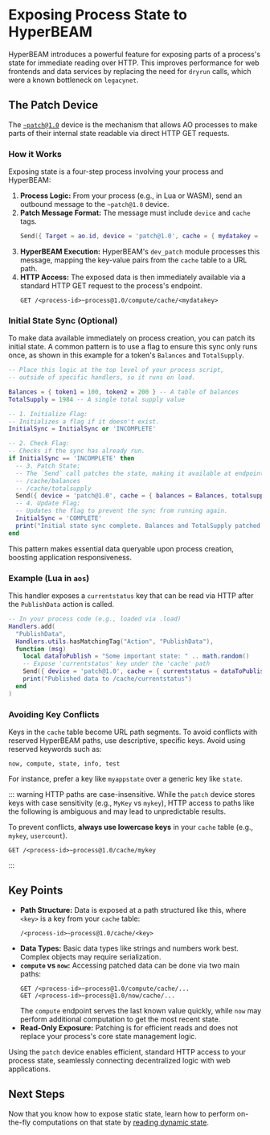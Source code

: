 # Exposing Process State to HyperBEAM

HyperBEAM introduces a powerful feature for exposing parts of a process's state for immediate reading over HTTP. This improves performance for web frontends and data services by replacing the need for `dryrun` calls, which were a known bottleneck on `legacynet`.

## The Patch Device

The [`~patch@1.0`](https://hyperbeam.arweave.net/build/devices/source-code/dev_patch.md) device is the mechanism that allows AO processes to make parts of their internal state readable via direct HTTP GET requests.

### How it Works

Exposing state is a four-step process involving your process and HyperBEAM:

1.  **Process Logic:** From your process (e.g., in Lua or WASM), send an outbound message to the `~patch@1.0` device.
2.  **Patch Message Format:** The message must include `device` and `cache` tags.
    ```lua
    Send({ Target = ao.id, device = 'patch@1.0', cache = { mydatakey = MyValue } })
    ```
3.  **HyperBEAM Execution:** HyperBEAM's `dev_patch` module processes this message, mapping the key-value pairs from the `cache` table to a URL path.
4.  **HTTP Access:** The exposed data is then immediately available via a standard HTTP GET request to the process's endpoint.
    ```HyperBEAM
    GET /<process-id>~process@1.0/compute/cache/<mydatakey>
    ```

### Initial State Sync (Optional)

To make data available immediately on process creation, you can patch its initial state. A common pattern is to use a flag to ensure this sync only runs once, as shown in this example for a token's `Balances` and `TotalSupply`.

```lua
-- Place this logic at the top level of your process script,
-- outside of specific handlers, so it runs on load.

Balances = { token1 = 100, token2 = 200 } -- A table of balances
TotalSupply = 1984 -- A single total supply value

-- 1. Initialize Flag:
-- Initializes a flag if it doesn't exist.
InitialSync = InitialSync or 'INCOMPLETE'

-- 2. Check Flag:
-- Checks if the sync has already run.
if InitialSync == 'INCOMPLETE' then
  -- 3. Patch State:
  -- The `Send` call patches the state, making it available at endpoints like:
  -- /cache/balances
  -- /cache/totalsupply
  Send({ device = 'patch@1.0', cache = { balances = Balances, totalsupply = TotalSupply } })
  -- 4. Update Flag:
  -- Updates the flag to prevent the sync from running again.
  InitialSync = 'COMPLETE'
  print("Initial state sync complete. Balances and TotalSupply patched.")
end
```

This pattern makes essential data queryable upon process creation, boosting application responsiveness.

### Example (Lua in `aos`)

This handler exposes a `currentstatus` key that can be read via HTTP after the `PublishData` action is called.

```lua
-- In your process code (e.g., loaded via .load)
Handlers.add(
  "PublishData",
  Handlers.utils.hasMatchingTag("Action", "PublishData"),
  function (msg)
    local dataToPublish = "Some important state: " .. math.random()
    -- Expose 'currentstatus' key under the 'cache' path
    Send({ device = 'patch@1.0', cache = { currentstatus = dataToPublish } })
    print("Published data to /cache/currentstatus")
  end
)
```

### Avoiding Key Conflicts

Keys in the `cache` table become URL path segments. To avoid conflicts with reserved HyperBEAM paths, use descriptive, specific keys. Avoid using reserved keywords such as:

```
now, compute, state, info, test
```

For instance, prefer a key like `myappstate` over a generic key like `state`.

::: warning
HTTP paths are case-insensitive. While the `patch` device stores keys with case sensitivity (e.g., `MyKey` vs `mykey`), HTTP access to paths like the following is ambiguous and may lead to unpredictable results.

To prevent conflicts, **always use lowercase keys** in your `cache` table (e.g., `mykey`, `usercount`).

```HyperBEAM
GET /<process-id>~process@1.0/cache/mykey
```

:::

## Key Points

- **Path Structure:** Data is exposed at a path structured like this, where `<key>` is a key from your `cache` table:
  ```HyperBEAM
  /<process-id>~process@1.0/cache/<key>
  ```
- **Data Types:** Basic data types like strings and numbers work best. Complex objects may require serialization.
- **`compute` vs `now`:** Accessing patched data can be done via two main paths:
  ```HyperBEAM
  GET /<process-id>~process@1.0/compute/cache/...
  GET /<process-id>~process@1.0/now/cache/...
  ```
  The `compute` endpoint serves the last known value quickly, while `now` may perform additional computation to get the most recent state.
- **Read-Only Exposure:** Patching is for efficient reads and does not replace your process's core state management logic.

Using the `patch` device enables efficient, standard HTTP access to your process state, seamlessly connecting decentralized logic with web applications.

## Next Steps

Now that you know how to expose static state, learn how to perform on-the-fly computations on that state by [reading dynamic state](./reading-dynamic-state.md).
